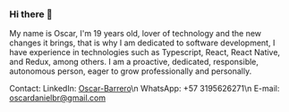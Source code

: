 ### Hi there 👋

My name is Oscar, I'm 19 years old, lover of technology and the new changes it brings, that is why I am dedicated to software development, I have experience in technologies such as Typescript, React, React Native, and Redux, among others.
I am a proactive, dedicated, responsible, autonomous person, eager to grow professionally and personally.

Contact:
LinkedIn: [Oscar-Barrero](https://www.linkedin.com/in/oscar-barrero/)\n
WhatsApp: +57 3195626271\n
E-mail: oscardanielbr@gmail.com

